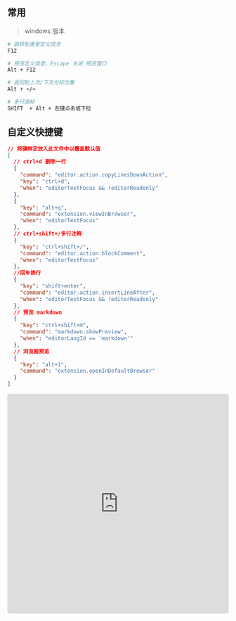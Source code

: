## 常用

> windows 版本

```bash
# 跳转到类型定义信息
F12

# 预览定义信息，Escape 关闭 预览窗口
Alt + F12

# 返回到上次/下次光标位置
Alt + ⬅/➡

# 多行游标
SHIFT  + Alt + 左键点击或下拉
```

## 自定义快捷键

```json
// 将键绑定放入此文件中以覆盖默认值
[
  // ctrl+d 删除一行
  {
    "command": "editor.action.copyLinesDownAction",
    "key": "ctrl+d",
    "when": "editorTextFocus && !editorReadonly"
  },
  {
    "key": "alt+q",
    "command": "extension.viewInBrowser",
    "when": "editorTextFocus"
  },
  // ctrl+shift+/多行注释
  {
    "key": "ctrl+shift+/",
    "command": "editor.action.blockComment",
    "when": "editorTextFocus"
  },
  //回车换行
  {
    "key": "shift+enter",
    "command": "editor.action.insertLineAfter",
    "when": "editorTextFocus && !editorReadonly"
  },
  // 预览 markdown
  {
    "key": "ctrl+shift+m",
    "command": "markdown.showPreview",
    "when": "editorLangId == 'markdown'"
  },
  // 浏览器预览
  {
    "key": "alt+1",
    "command": "extension.openInDefaultBrowser"
  }
]
```

<iframe src="https://codesandbox.io/embed/nifty-waterfall-4i2dq?fontsize=14" title="nifty-waterfall-4i2dq" allow="geolocation; microphone; camera; midi; vr; accelerometer; gyroscope; payment; ambient-light-sensor; encrypted-media; usb" style="width:100%; height:500px; border:0; border-radius: 4px; overflow:hidden;" sandbox="allow-modals allow-forms allow-popups allow-scripts allow-same-origin"></iframe>
